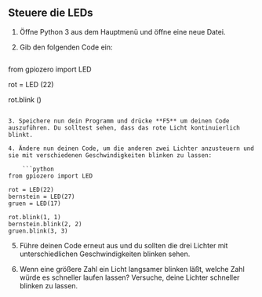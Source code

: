 ## Steuere die LEDs

1. Öffne Python 3 aus dem Hauptmenü und öffne eine neue Datei.

2. Gib den folgenden Code ein:
    
    ```python
from gpiozero import LED 

rot = LED (22) 

rot.blink ()
```

3. Speichere nun dein Programm und drücke **F5** um deinen Code auszuführen. Du solltest sehen, dass das rote Licht kontinuierlich blinkt.

4. Ändere nun deinen Code, um die anderen zwei Lichter anzusteuern und sie mit verschiedenen Geschwindigkeiten blinken zu lassen:
    
    ```python
from gpiozero import LED

rot = LED(22)
bernstein = LED(27)
gruen = LED(17)

rot.blink(1, 1)
bernstein.blink(2, 2)
gruen.blink(3, 3)
```

5. Führe deinen Code erneut aus und du sollten die drei Lichter mit unterschiedlichen Geschwindigkeiten blinken sehen.

6. Wenn eine größere Zahl ein Licht langsamer blinken läßt, welche Zahl würde es schneller laufen lassen? Versuche, deine Lichter schneller blinken zu lassen.